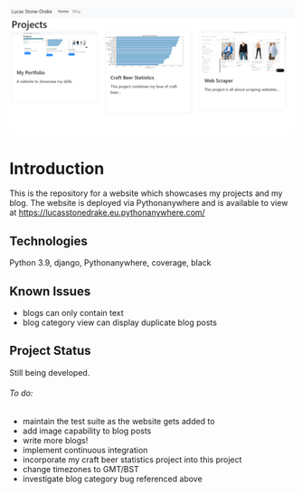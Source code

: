 ![](projects/static/img/projects2.png)
# Introduction

This is the repository for a website which showcases my projects and my blog. The website is deployed via Pythonanywhere and is available to view at https://lucasstonedrake.eu.pythonanywhere.com/  

## Technologies

Python 3.9, django, Pythonanywhere, coverage, black

## Known Issues

- blogs can only contain text
- blog category view can display duplicate blog posts

## Project Status

Still being developed. 

###### To do:
- maintain the test suite as the website gets added to
- add image capability to blog posts
- write more blogs!
- implement continuous integration
- incorporate my craft beer statistics project into this project
- change timezones to GMT/BST
- investigate blog category bug referenced above








